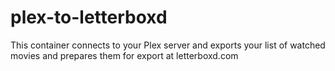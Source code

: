 # plex-to-letterboxd
This container connects to your Plex server and exports your list of watched movies and prepares them for export at letterboxd.com

